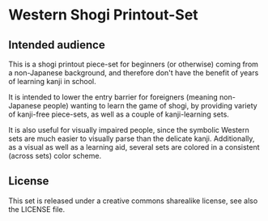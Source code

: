 # Western Shogi Printout-Set

## Intended audience
This is a shogi printout piece-set for beginners
(or otherwise) coming from a non-Japanese background,
and therefore don't have the benefit of years of learning
kanji in school.

It is intended to lower the entry barrier for foreigners
(meaning non-Japanese people) wanting to learn the game
of shogi, by providing variety of kanji-free piece-sets,
as well as a couple of kanji-learning sets.

It is also useful for visually impaired people, since the
symbolic Western sets are much easier to visually parse than
the delicate kanji. Additionally, as a visual as well as a
learning aid, several sets are colored in a consistent (across
sets) color scheme.

## License
This set is released under a creative commons sharealike license,
see also the LICENSE file.
